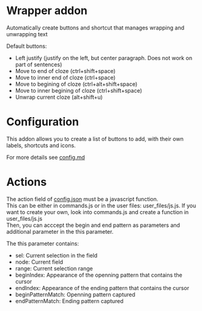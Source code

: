 Wrapper addon
===
Automatically create buttons and shortcut that manages wrapping and unwrapping text

Default buttons:
- Left justify (justify on the left, but center paragraph. Does not work on part of sentences)
- Move to end of cloze (ctrl+shift+space)
- Move to inner end of cloze (ctrl+space)
- Move to begining of cloze (ctrl+alt+shift+space)
- Move to inner begining of cloze (ctrl+shift+space)
- Unwrap current cloze (alt+shift+u)

Configuration
===
This addon allows you to create a list of buttons to add, with their own labels, shortcuts and icons.

For more details see [config.md](config.md)

Actions
===
The action field of [config.json](config.json) must be a javascript function.  
This can be either in commands.js or in the user files: user\_files/js.js.
If you want to create your own, look into commands.js and create a function in user\_files/js.js  
Then, you can acccept the begin and end pattern as parameters and additional parameter in the this parameter.  

The this parameter contains:
- sel: Current selection in the field
- node: Current field
- range: Current selection range
- beginIndex: Appearance of the openning pattern that contains the cursor
- endIndex: Appearance of the ending pattern that contains the cursor
- beginPatternMatch: Openning pattern captured
- endPatternMatch: Ending pattern captured
